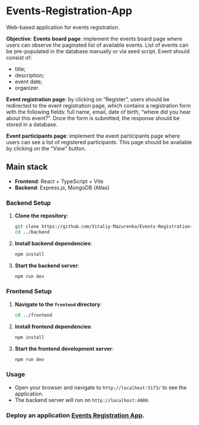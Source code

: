 # Events-Registration-App
Web-based application for events registration.

**Objective**:
**Events board page**: implement the events board page where users can observe the
paginated list of available events. List of events can be pre-populated in the database
manually or via seed script. Event should consist of:
- title;
- description;
- event date;
- organizer.

**Event registration page**: by clicking on “Register”, users should be redirected to the
event registration page, which contains a registration form with the following fields: full
name, email, date of birth, “where did you hear about this event?”.
Once the form is submitted, the response should be stored in a database.

**Event participants page**: implement the event participants page where users can see
a list of registered participants. This page should be available by clicking on the “View”
button.

## Main stack

- **Frontend**: React + TypeScript + Vite
- **Backend**: Express.js, MongoDB (Atlas)

### Backend Setup

1. **Clone the repository**:

   ```bash
   git clone https://github.com/Vitaliy-Mazurenko/Events-Registration-App.git
   cd ../backend

   ```

2. **Install backend dependencies**:

   ```bash
   npm install
   ```

3. **Start the backend server**:
   ```bash
   npm run dev
   ```

### Frontend Setup

1. **Navigate to the `frontend` directory**:

   ```bash
   cd ../frontend
   ```

2. **Install frontend dependencies**:

   ```bash
   npm install
   ```

3. **Start the frontend development server**:
   ```bash
   npm run dev
   ```

### Usage


- Open your browser and navigate to `http://localhost:5173/` to see the application.
- The backend server will run on `http://localhost:4000`.


###  Deploy an application [Events Registration App](http://events.victory.vinnica.ua/).
